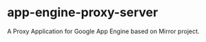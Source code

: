 app-engine-proxy-server
=======================

A Proxy Application for Google App Engine based on Mirror project.